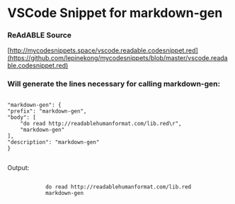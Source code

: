 
# VSCode Snippet for markdown-gen


### ReAdABLE Source

[http://mycodesnippets.space/vscode.readable.codesnippet.red](https://github.com/lepinekong/mycodesnippets/blob/master/vscode.readable.codesnippet.red)


### Will generate the lines necessary for calling markdown-gen:



```

"markdown-gen": {
"prefix": "markdown-gen",
"body": [
    "do read http://readablehumanformat.com/lib.red\r",
    "markdown-gen"
],
"description": "markdown-gen"
}            
        
```


Output: 


```

            do read http://readablehumanformat.com/lib.red
            markdown-gen            
        
```


